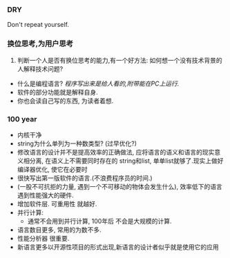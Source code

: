 ### DRY
Don't repeat yourself.

### 换位思考,为用户思考
1. 判断一个人是否有换位思考的能力,有一个好方法: 如何想一个没有技术背景的人解释技术问题?
- 什么是编程语言?  *程序写出来是给人看的,附带能在PC上运行.*
- 软件的部分功能就是解释自身.
- 你也会读自己写的东西, 为读者着想.

### 100 year
- 内核干净
- string为什么单列为一种数类型? (过早优化?)
- 修改语言的设计并不是提高效率的正确做法, 应将语言的语义和语言的现实意义相分离, 在语义上不需要同时存在的 string和list, 单单list就够了.现实上做好编译器优化, 使它在必要时
- 很快写出第一版软件的语言.(不浪费程序员的时间.)
- (一股不可抗拒的力量, 遇到一个不可移动的物体会发生什么), 效率低下的语言 遇到性能强大的硬件.
- 增加软件层. 可重用性 就越好.
- 并行计算:
  - 通常不会用到并行计算, 100年后 不会是大规模的计算.
- 语言数目更多, 常用的为数不多.
- 性能分析器 很重要.
- 新语言更多以开源性项目的形式出现,新语言的设计者似乎就是使用它的应用 
